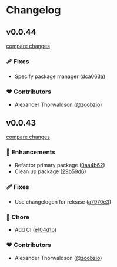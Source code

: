 # Changelog


## v0.0.44

[compare changes](https://github.com/zoobzio/untheme/compare/v0.0.43...v0.0.44)

### 🩹 Fixes

- Specify package manager ([dca063a](https://github.com/zoobzio/untheme/commit/dca063a))

### ❤️ Contributors

- Alexander Thorwaldson ([@zoobzio](http://github.com/zoobzio))

## v0.0.43

[compare changes](https://github.com/zoobzio/untheme/compare/v0.0.42...v0.0.43)

### 🚀 Enhancements

- Refactor primary package ([0aa4b62](https://github.com/zoobzio/untheme/commit/0aa4b62))
- Clean up package ([29b59d6](https://github.com/zoobzio/untheme/commit/29b59d6))

### 🩹 Fixes

- Use changelogen for release ([a7970e3](https://github.com/zoobzio/untheme/commit/a7970e3))

### 🏡 Chore

- Add CI ([e104d1b](https://github.com/zoobzio/untheme/commit/e104d1b))

### ❤️ Contributors

- Alexander Thorwaldson ([@zoobzio](http://github.com/zoobzio))

